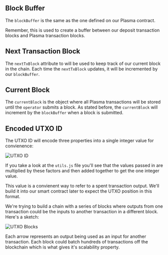 ## Block Buffer

The `blockBuffer` is the same as the one defined on our Plasma contract. 

Remember, this is used to create a buffer between our deposit transaction blocks and Plasma transaction blocks.

## Next Transaction Block

The `nextTxBlock` attribute to will be used to keep track of our current block in the chain. Each time the `nextTxBlock` updates, it will be incremented by our `blockBuffer`.

## Current Block

The `currentBlock` is the object where all Plasma transactions will be stored until the `operator` submits a block. As stated before, the `currentBlock` will increment by the `blockBuffer` when a block is submitted.

## Encoded UTXO ID

The UTXO ID will encode three properties into a single integer value for convienence:

![UTXO ID](https://res.cloudinary.com/divzjiip8/image/upload/v1553559789/utxoid_nosxvu.png)

If you take a look at the `utils.js` file you'll see that the values passed in are multiplied by these factors and then added together to get the one integer value.

This value is a convienent way to refer to a spent transaction output. We'll build it into our smart contract later to expect the UTXO position in this format.

We're trying to build a chain with a series of blocks where outputs from one transaction could be the inputs to another transaction in a different block. Here's a sketch: 

![UTXO Blocks](https://res.cloudinary.com/divzjiip8/image/upload/v1553565934/UTXOBlocks_kbzyg3.png)

Each arrow represents an output being used as an input for another transaction. Each block could batch hundreds of transactions off the blockchain which is what gives it's scalability property. 